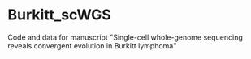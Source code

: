 # Burkitt_scWGS
Code and data for manuscript "Single-cell whole-genome sequencing reveals convergent evolution in Burkitt lymphoma"
